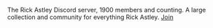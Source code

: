 The Rick Astley Discord server, 1900 members and counting. A large collection and community for everything Rick Astley. [Join](https://discord.gg/NmgStrHrnr)
